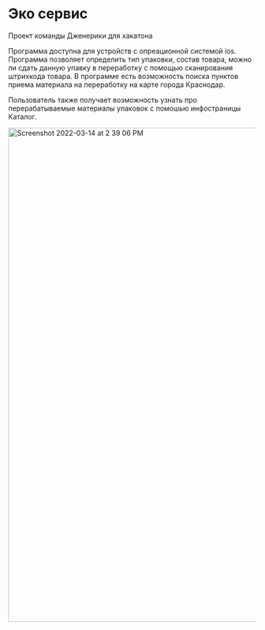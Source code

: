 # Эко сервис
Проект команды Дженерики для хакатона 

Программа доступна для устройств с опреационной системой ios. Программа позволяет определить тип упаковки, состав товара, можно ли сдать данную упавку в переработку с помощью сканирования штрихкода товара. 
В программе есть возможность поиска пунктов приема материала на переработку на карте города Краснодар.

Пользователь также получает возможность узнать про перерабатываемые материалы упаковок с помошью инфостраницы Каталог.

<img width="1000" alt="Screenshot 2022-03-14 at 2 39 06 PM" src="https://user-images.githubusercontent.com/69400943/158165883-b2b57395-4583-4d32-b358-5098c1fa2676.png">

